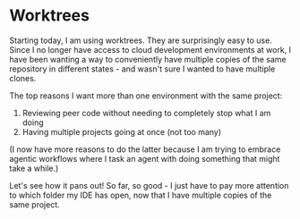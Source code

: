 # Worktrees

Starting today, I am using worktrees. They are surprisingly easy to use. Since I no longer have access to cloud development environments at work, I have been wanting a way to conveniently have multiple copies of the same repository in different states - and wasn't sure I wanted to have multiple clones.

The top reasons I want more than one environment with the same project:

1. Reviewing peer code without needing to completely stop what I am doing
2. Having multiple projects going at once (not too many)

(I now have more reasons to do the latter because I am trying to embrace agentic workflows where I task an agent with doing something that might take a while.)

Let's see how it pans out! So far, so good - I just have to pay more attention to which folder my IDE has open, now that I have multiple copies of the same project.
